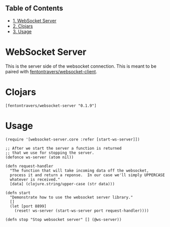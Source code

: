 <div id="table-of-contents">
<h2>Table of Contents</h2>
<div id="text-table-of-contents">
<ul>
<li><a href="#sec-1">1. WebSocket Server</a></li>
<li><a href="#sec-2">2. Clojars</a></li>
<li><a href="#sec-3">3. Usage</a></li>
</ul>
</div>
</div>

# WebSocket Server<a id="sec-1" name="sec-1"></a>

This is the server side of the websocket connection.  This is meant to
be paired with [fentontravers/websocket-client](https://github.com/ftravers/websocket-client).

# Clojars<a id="sec-2" name="sec-2"></a>

    [fentontravers/websocket-server "0.1.9"]

# Usage<a id="sec-3" name="sec-3"></a>

    (require '[websocket-server.core :refer [start-ws-server]])
    
    ;; After we start the server a function is returned
    ;; that we use for stopping the server.
    (defonce ws-server (atom nil))
    
    (defn request-handler
      "The function that will take incoming data off the websocket,
      process it and return a reponse.  In our case we'll simply UPPERCASE
      whatever is received."
      [data] (clojure.string/upper-case (str data)))
    
    (defn start
      "Demonstrate how to use the websocket server library."
      []
      (let [port 8899]
        (reset! ws-server (start-ws-server port request-handler))))
    
    (defn stop "Stop websocket server" [] (@ws-server))